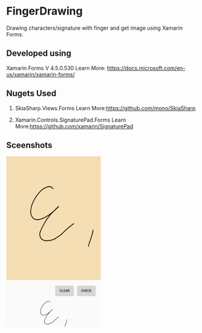 # FingerDrawing
Drawing characters/signature with finger and get image using Xamarin Forms.

## Developed using 
Xamarin Forms V 4.5.0.530
Learn More: https://docs.microsoft.com/en-us/xamarin/xamarin-forms/
## Nugets Used
1) SkiaSharp.Views.Forms
Learn More:https://github.com/mono/SkiaSharp

2) Xamarin.Controls.SignaturePad.Forms
Learn More:https://github.com/xamarin/SignaturePad

## Sceenshots
<img src="screenshots/preview.png" width="250" height="450"> 
